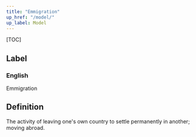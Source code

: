 ```yaml
---
title: "Emmigration"
up_href: "/model/"
up_label: Model
---
```


[TOC]

## Label

### English
Emmigration


## Definition
The activity of leaving one's own country to settle permanently in another; moving abroad. 


    
